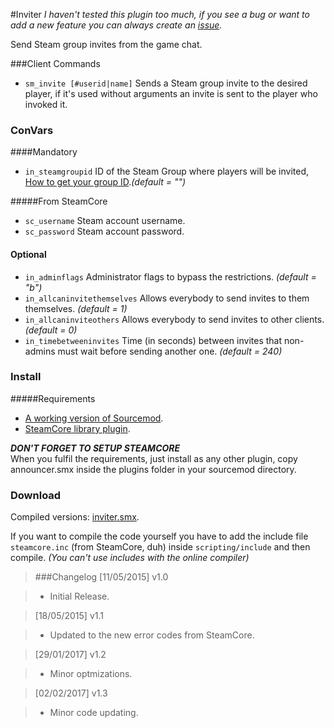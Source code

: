 #Inviter
_I haven't tested this plugin too much, if you see a bug or want to add a new feature you can always create an [issue](https://github.com/polvora/Inviter/issues/new)._

Send Steam group invites from the game chat.

###Client Commands

* `sm_invite [#userid|name]` Sends a Steam group invite to the desired player, if it's used without arguments an invite is sent to the player who invoked it.

### ConVars
####Mandatory
* `in_steamgroupid` ID of the Steam Group where players will be invited, [How to get your group ID](https://support.multiplay.co.uk/support/solutions/articles/1000202859-how-can-i-find-my-steam-group-64-id-)._(default = "")_

#####From SteamCore
* `sc_username` Steam account username.
* `sc_password` Steam account password.
#### Optional
* `in_adminflags` Administrator flags to bypass the restrictions. _(default = "b")_
* `in_allcaninvitethemselves` Allows everybody to send invites to them themselves. _(default = 1)_
* `in_allcaninviteothers` Allows everybody to send invites to other clients. _(default = 0)_
* `in_timebetweeninvites` Time (in seconds) between invites that non-admins must wait before sending another one. _(default = 240)_

### Install
#####Requirements
* [A working version of Sourcemod](http://www.sourcemod.net/downloads.php).
* [SteamCore library plugin](https://github.com/polvora/SteamCore).

_**DON'T FORGET TO SETUP STEAMCORE**_  
When you fulfil the requirements, just install as any other plugin, copy announcer.smx inside the plugins folder in your sourcemod directory.

### Download
Compiled versions: [inviter.smx](https://github.com/polvora/Inviter/releases).

If you want to compile the code yourself you have to add the include file `steamcore.inc` (from SteamCore, duh) inside `scripting/include` and then compile. _(You can't use includes with the online compiler)_

> ###Changelog
> [11/05/2015] v1.0 

> * Initial Release.

> [18/05/2015] v1.1

> * Updated to the new error codes from SteamCore.

> [29/01/2017] v1.2

> * Minor optmizations.

> [02/02/2017] v1.3

> * Minor code updating.
